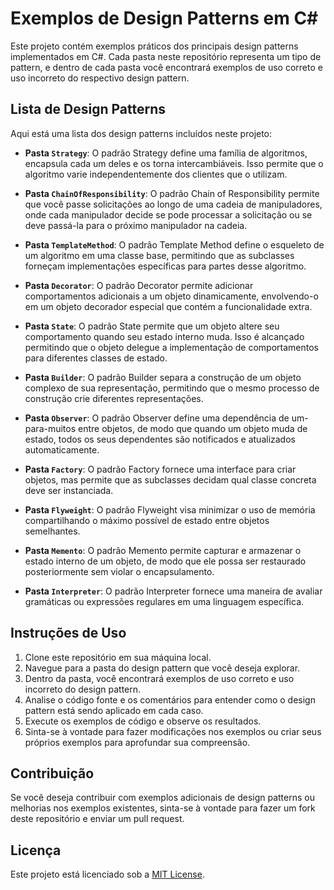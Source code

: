 # Exemplos de Design Patterns em C#

Este projeto contém exemplos práticos dos principais design patterns implementados em C#. Cada pasta neste repositório representa um tipo de pattern, e dentro de cada pasta você encontrará exemplos de uso correto e uso incorreto do respectivo design pattern.

## Lista de Design Patterns

Aqui está uma lista dos design patterns incluídos neste projeto:


- **Pasta `Strategy`**: O padrão Strategy define uma família de algoritmos, encapsula cada um deles e os torna intercambiáveis. Isso permite que o algoritmo varie independentemente dos clientes que o utilizam.

- **Pasta `ChainOfResponsibility`**: O padrão Chain of Responsibility permite que você passe solicitações ao longo de uma cadeia de manipuladores, onde cada manipulador decide se pode processar a solicitação ou se deve passá-la para o próximo manipulador na cadeia.

- **Pasta `TemplateMethod`**: O padrão Template Method define o esqueleto de um algoritmo em uma classe base, permitindo que as subclasses forneçam implementações específicas para partes desse algoritmo.

- **Pasta `Decorator`**: O padrão Decorator permite adicionar comportamentos adicionais a um objeto dinamicamente, envolvendo-o em um objeto decorador especial que contém a funcionalidade extra.

- **Pasta `State`**: O padrão State permite que um objeto altere seu comportamento quando seu estado interno muda. Isso é alcançado permitindo que o objeto delegue a implementação de comportamentos para diferentes classes de estado.

- **Pasta `Builder`**: O padrão Builder separa a construção de um objeto complexo de sua representação, permitindo que o mesmo processo de construção crie diferentes representações.

- **Pasta `Observer`**: O padrão Observer define uma dependência de um-para-muitos entre objetos, de modo que quando um objeto muda de estado, todos os seus dependentes são notificados e atualizados automaticamente.

- **Pasta `Factory`**: O padrão Factory fornece uma interface para criar objetos, mas permite que as subclasses decidam qual classe concreta deve ser instanciada.

- **Pasta `Flyweight`**: O padrão Flyweight visa minimizar o uso de memória compartilhando o máximo possível de estado entre objetos semelhantes.

- **Pasta `Memento`**: O padrão Memento permite capturar e armazenar o estado interno de um objeto, de modo que ele possa ser restaurado posteriormente sem violar o encapsulamento.

- **Pasta `Interpreter`**: O padrão Interpreter fornece uma maneira de avaliar gramáticas ou expressões regulares em uma linguagem específica.


## Instruções de Uso

1. Clone este repositório em sua máquina local.
2. Navegue para a pasta do design pattern que você deseja explorar.
3. Dentro da pasta, você encontrará exemplos de uso correto e uso incorreto do design pattern.
4. Analise o código fonte e os comentários para entender como o design pattern está sendo aplicado em cada caso.
5. Execute os exemplos de código e observe os resultados.
6. Sinta-se à vontade para fazer modificações nos exemplos ou criar seus próprios exemplos para aprofundar sua compreensão.


## Contribuição

Se você deseja contribuir com exemplos adicionais de design patterns ou melhorias nos exemplos existentes, sinta-se à vontade para fazer um fork deste repositório e enviar um pull request.

## Licença

Este projeto está licenciado sob a [MIT License](LICENSE).
